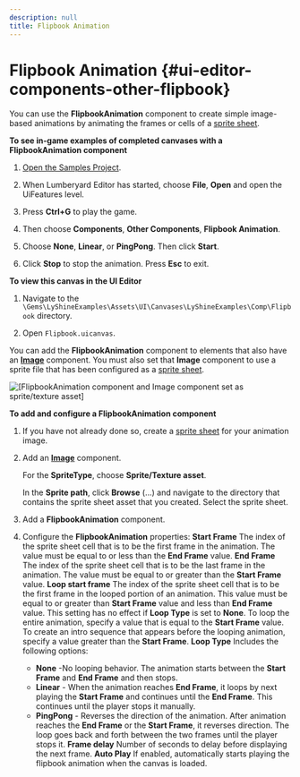```yaml
---
description: null
title: Flipbook Animation
---
```

# Flipbook Animation {#ui-editor-components-other-flipbook}

You can use the **FlipbookAnimation** component to create simple image\-based animations by animating the frames or cells of a [sprite sheet](/docs/userguide/ui/editor/component-sprite-sheets.md)\.

**To see in\-game examples of completed canvases with a FlipbookAnimation component**

1. [Open the Samples Project](/docs/userguide/configurator/projects#project-configurator-launch-projects)\.

1. When Lumberyard Editor has started, choose **File**, **Open** and open the UiFeatures level\.

1. Press **Ctrl\+G** to play the game\.

1. Then choose **Components**, **Other Components**, **Flipbook Animation**\.

1. Choose **None**, **Linear**, or **PingPong**\. Then click **Start**\.

1. Click **Stop** to stop the animation\. Press **Esc** to exit\.

**To view this canvas in the **UI Editor****

1. Navigate to the `\Gems\LyShineExamples\Assets\UI\Canvases\LyShineExamples\Comp\Flipbook` directory\.

1. Open `Flipbook.uicanvas`\.

You can add the **FlipbookAnimation** component to elements that also have an [**Image**](/docs/userguide/ui/editor/components-image.md) component\. You must also set that **Image** component to use a sprite file that has been configured as a [sprite sheet](/docs/userguide/ui/editor/component-sprite-sheets.md)\.

![\[FlipbookAnimation component and Image component set as sprite/texture asset\]](/images/userguide/game_ui_editor/ui-editor-components-other-flipbook-1.png)

**To add and configure a FlipbookAnimation component**

1. If you have not already done so, create a [sprite sheet](/docs/userguide/ui/editor/component-sprite-sheets.md) for your animation image\.

1. Add an [**Image**](/docs/userguide/ui/editor/components-image.md) component\.

   For the **SpriteType**, choose **Sprite/Texture asset**\.

   In the **Sprite path**, click **Browse** \(…\) and navigate to the directory that contains the sprite sheet asset that you created\. Select the sprite sheet\.

1. Add a **FlipbookAnimation** component\.

1. Configure the **FlipbookAnimation** properties:
**Start Frame**
The index of the sprite sheet cell that is to be the first frame in the animation\. The value must be equal to or less than the **End Frame** value\.
**End Frame**
The index of the sprite sheet cell that is to be the last frame in the animation\. The value must be equal to or greater than the **Start Frame** value\.
**Loop start frame**
The index of the sprite sheet cell that is to be the first frame in the looped portion of an animation\. This value must be equal to or greater than **Start Frame** value and less than **End Frame** value\. This setting has no effect if **Loop Type** is set to **None**\.
To loop the entire animation, specify a value that is equal to the **Start Frame** value\. To create an intro sequence that appears before the looping animation, specify a value greater than the **Start Frame**\.
**Loop Type**
Includes the following options:
   + **None** -No looping behavior\. The animation starts between the **Start Frame** and **End Frame** and then stops\.
   + **Linear** - When the animation reaches **End Frame**, it loops by next playing the **Start Frame** and continues until the **End Frame**\. This continues until the player stops it manually\.
   + **PingPong** - Reverses the direction of the animation\. After animation reaches the **End Frame** or the **Start Frame**, it reverses direction\. The loop goes back and forth between the two frames until the player stops it\.
**Frame delay**
Number of seconds to delay before displaying the next frame\.
**Auto Play**
If enabled, automatically starts playing the flipbook animation when the canvas is loaded\.